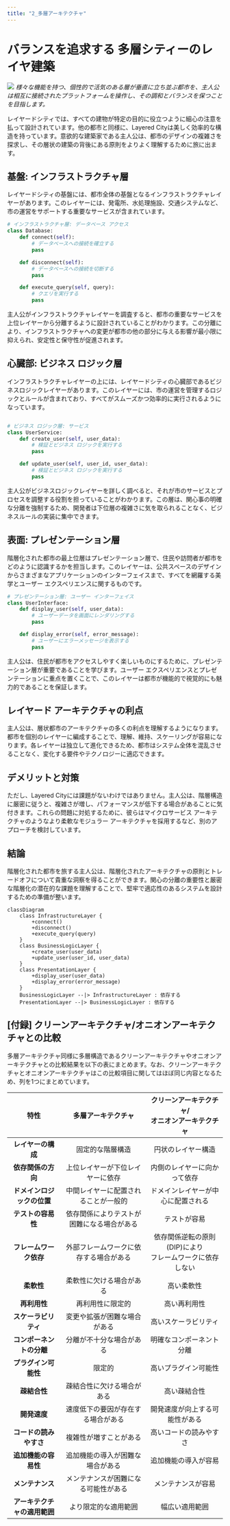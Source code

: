```yaml
---
title: "2_多層アーキテクチャ"
---
```


# バランスを追求する 多層シティーのレイヤ建築
![](/images/20230329_software_architecture/2_layered_architecture.png)
*様々な機能を持つ、個性的で活気のある層が垂直に立ち並ぶ都市を、主人公は相互に接続されたプラットフォームを操作し、その調和とバランスを保つことを目指します。*


レイヤードシティでは、すべての建物が特定の目的に役立つように細心の注意を払って設計されています。他の都市と同様に、Layered Cityは美しく効率的な構造を持っています。意欲的な建築家である主人公は、都市のデザインの複雑さを探求し、その層状の建築の背後にある原則をよりよく理解するために旅に出ます。

## 基盤: インフラストラクチャ層
レイヤードシティの基盤には、都市全体の基盤となるインフラストラクチャレイヤーがあります。このレイヤーには、発電所、水処理施設、交通システムなど、市の運営をサポートする重要なサービスが含まれています。
```python
# インフラストラクチャ層: データベース アクセス
class Database:
    def connect(self):
        # データベースへの接続を確立する
        pass

    def disconnect(self):
        # データベースへの接続を切断する
        pass

    def execute_query(self, query):
        # クエリを実行する
        pass
```
主人公がインフラストラクチャレイヤーを調査すると、都市の重要なサービスを上位レイヤーから分離するように設計されていることがわかります。この分離により、インフラストラクチャへの変更が都市の他の部分に与える影響が最小限に抑えられ、安定性と保守性が促進されます。

## 心臓部: ビジネス ロジック層
インフラストラクチャレイヤーの上には、レイヤードシティの心臓部であるビジネスロジックレイヤーがあります。このレイヤーには、市の運営を管理するロジックとルールが含まれており、すべてがスムーズかつ効率的に実行されるようになっています。

```python

# ビジネス ロジック層: サービス
class UserService:
    def create_user(self, user_data):
        # 検証とビジネス ロジックを実行する
        pass

    def update_user(self, user_id, user_data):
        # 検証とビジネス ロジックを実行する
        pass
```

主人公がビジネスロジックレイヤーを詳しく調べると、それが市のサービスとプロセスを調整する役割を担っていることがわかります。この層は、関心事の明確な分離を強制するため、開発者は下位層の複雑さに気を取られることなく、ビジネスルールの実装に集中できます。

## 表面: プレゼンテーション層
階層化された都市の最上位層はプレゼンテーション層で、住民や訪問者が都市をどのように認識するかを担当します。このレイヤーは、公共スペースのデザインからさまざまなアプリケーションのインターフェイスまで、すべてを網羅する美学とユーザー エクスペリエンスに関するものです。

```python
# プレゼンテーション層: ユーザー インターフェイス
class UserInterface:
    def display_user(self, user_data):
        # ユーザーデータを画面にレンダリングする
        pass

    def display_error(self, error_message):
        # ユーザーにエラーメッセージを表示する
        pass
```

主人公は、住民が都市をアクセスしやすく楽しいものにするために、プレゼンテーション層が重要であることを学びます。ユーザー エクスペリエンスとプレゼンテーションに重点を置くことで、このレイヤーは都市が機能的で視覚的にも魅力的であることを保証します。

## レイヤード アーキテクチャの利点
主人公は、層状都市のアーキテクチャの多くの利点を理解するようになります。都市を個別のレイヤーに編成することで、理解、維持、スケーリングが容易になります。各レイヤーは独立して進化できるため、都市はシステム全体を混乱させることなく、変化する要件やテクノロジーに適応できます。

## デメリットと対策
ただし、Layered Cityには課題がないわけではありません。主人公は、階層構造に厳密に従うと、複雑さが増し、パフォーマンスが低下する場合があることに気付きます。これらの問題に対処するために、彼らはマイクロサービス アーキテクチャのようなより柔軟なモジュラー アーキテクチャを採用するなど、別のアプローチを検討しています。

## 結論
階層化された都市を旅する主人公は、階層化されたアーキテクチャの原則とトレードオフについて貴重な洞察を得ることができます。関心の分離の重要性と厳密な階層化の潜在的な課題を理解することで、堅牢で適応性のあるシステムを設計するための準備が整います。

```mermaid
classDiagram
    class InfrastructureLayer {
        +connect()
        +disconnect()
        +execute_query(query)
    }
    class BusinessLogicLayer {
        +create_user(user_data)
        +update_user(user_id, user_data)
    }
    class PresentationLayer {
        +display_user(user_data)
        +display_error(error_message)
    }
    BusinessLogicLayer --|> InfrastructureLayer : 依存する
    PresentationLayer --|> BusinessLogicLayer : 依存する
```

## [付録] クリーンアーキテクチャ/オニオンアーキテクチャとの比較
多層アーキテクチャ同様に多層構造であるクリーンアーキテクチャやオニオンアーキテクチャとの比較結果を以下の表にまとめます。なお、クリーンアーキテクチャとオニオンアーキテクチャはこの比較項目に関してはほぼ同じ内容となるため、列を1つにまとめています。

| 特性                     | 多層アーキテクチャ                         | クリーンアーキテクチャ/<br/>オニオンアーキテクチャ |
| :------------------------: | :------------------------------------------: | :--------------------------------------------------: |
| **レイヤーの構成**           | 固定的な階層構造                           | 円状のレイヤー構造                                 |
| **依存関係の方向**           | 上位レイヤーが下位レイヤーに依存           | 内側のレイヤーに向かって依存                       |
| **ドメインロジックの位置**   | 中間レイヤーに配置されることが一般的       | ドメインレイヤーが中心に配置される                 |
| **テストの容易性**           | 依存関係によりテストが困難になる場合がある | テストが容易                                       |
| **フレームワーク依存**       | 外部フレームワークに依存する場合がある     | 依存関係逆転の原則(DIP)により<br/>フレームワークに依存しない   |
| **柔軟性**                   | 柔軟性に欠ける場合がある                   | 高い柔軟性                                         |
| **再利用性**                 | 再利用性に限定的                           | 高い再利用性                                       |
| **スケーラビリティ**         | 変更や拡張が困難な場合がある               | 高いスケーラビリティ                               |
| **コンポーネントの分離**     | 分離が不十分な場合がある                   | 明確なコンポーネント分離                           |
| **プラグイン可能性**         | 限定的                                     | 高いプラグイン可能性                               |
| **疎結合性**                 | 疎結合性に欠ける場合がある                 | 高い疎結合性                                       |
| **開発速度**                 | 速度低下の要因が存在する場合がある         | 開発速度が向上する可能性がある                     |
| **コードの読みやすさ**       | 複雑性が増すことがある                     | 高いコードの読みやすさ                             |
| **追加機能の容易性**         | 追加機能の導入が困難な場合がある           | 追加機能の導入が容易                               |
| **メンテナンス**             | メンテナンスが困難になる可能性がある       | メンテナンスが容易                                 |
| **アーキテクチャの適用範囲** | より限定的な適用範囲                       | 幅広い適用範囲                                     |
